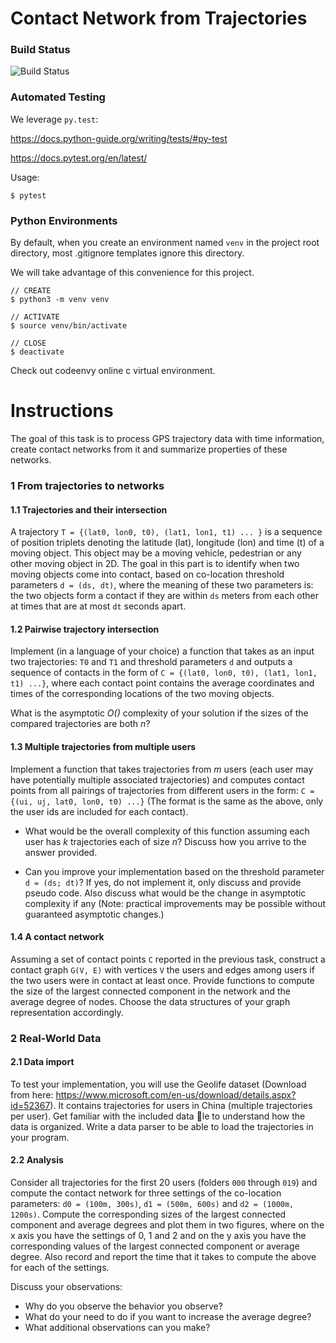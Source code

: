 # Contact Network from Trajectories

### Build Status

![Build Status](https://travis-ci.com/matthewzimmer/trajectory-contact-networks.svg?branch=master)

### Automated Testing 

We leverage `py.test`:

https://docs.python-guide.org/writing/tests/#py-test

https://docs.pytest.org/en/latest/

Usage: 

```
$ pytest
```




### Python Environments
By default, when you create an environment named `venv` in the project root directory, 
most .gitignore templates ignore this directory. 

We will take advantage of this convenience for this project.
```
// CREATE
$ python3 -m venv venv

// ACTIVATE
$ source venv/bin/activate

// CLOSE
$ deactivate
```

Check out codeenvy online c virtual environment.


# Instructions

The goal of this task is to process GPS trajectory data with time information, 
create contact networks from it and summarize properties of these networks.

### 1 From trajectories to networks
#### 1.1 Trajectories and their intersection

A trajectory `T = {(lat0, lon0, t0), (lat1, lon1, t1) ... }` is a sequence of position
triplets denoting the latitude (lat), longitude (lon) and time (t) of a moving
object. This object may be a moving vehicle, pedestrian or any other moving
object in 2D. The goal in this part is to identify when two moving objects come
into contact, based on co-location threshold parameters `d = (ds, dt)`, where the
meaning of these two parameters is: the two objects form a contact if they are
within `ds` meters from each other at times that are at most `dt` seconds apart.

#### 1.2 Pairwise trajectory intersection

Implement (in a language of your choice) a function that takes as an input two
trajectories: `T0` and `T1` and threshold parameters `d` and outputs a sequence
of contacts in the form of `C = {(lat0, lon0, t0), (lat1, lon1, t1) ...}`, where each
contact point contains the average coordinates and times of the corresponding
locations of the two moving objects.

What is the asymptotic _O()_ complexity of your solution if the sizes of the
compared trajectories are both _n_?


#### 1.3 Multiple trajectories from multiple users

Implement a function that takes trajectories from _m_ users (each user may have
potentially multiple associated trajectories) and computes contact points from
all pairings of trajectories from different users in the form:
`C = {(ui, uj, lat0, lon0, t0) ...}` (The format is the same as the above, only the
user ids are included for each contact).

* What would be the overall complexity of this function assuming each user
has _k_ trajectories each of size _n_? Discuss how you arrive to the answer provided.

* Can you improve your implementation based on the threshold parameter
`d = (ds; dt)`? If yes, do not implement it, only discuss and provide pseudo
code. Also discuss what would be the change in asymptotic complexity if any
(Note: practical improvements may be possible without guaranteed asymptotic
changes.)


#### 1.4 A contact network

Assuming a set of contact points `C` reported in the previous task, construct a
contact graph `G(V, E)` with vertices `V` the users and edges among users if the
two users were in contact at least once. Provide functions to compute the size
of the largest connected component in the network and the average degree of
nodes. Choose the data structures of your graph representation accordingly.


### 2 Real-World Data
#### 2.1 Data import

To test your implementation, you will use the Geolife dataset (Download from
here: https://www.microsoft.com/en-us/download/details.aspx?id=52367). It
contains trajectories for users in China (multiple trajectories per user). Get
familiar with the included data le to understand how the data is organized.
Write a data parser to be able to load the trajectories in your program.


#### 2.2 Analysis

Consider all trajectories for the first 20 users (folders `000` through `019`) and
compute the contact network for three settings of the co-location parameters:
`d0 = (100m, 300s)`, `d1 = (500m, 600s)` and `d2 = (1000m, 1200s)`. Compute the
corresponding sizes of the largest connected component and average degrees and
plot them in two figures, where on the x axis you have the settings of 0, 1 and
2 and on the y axis you have the corresponding values of the largest connected
component or average degree. Also record and report the time that it takes to
compute the above for each of the settings.

Discuss your observations: 

* Why do you observe the behavior you observe?
* What do your need to do if you want to increase the average degree? 
* What additional observations can you make?


